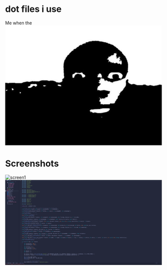 # dot files i use
Me when the
![gmail perc](screenshots/percocet.jpg)

# Screenshots
![screen1](screenshots/desktop.png)
![screen2](screenshots/neovim.png)
